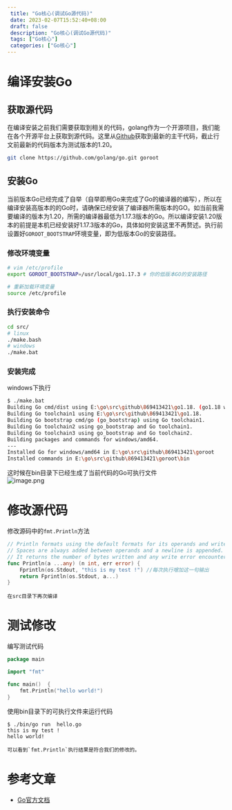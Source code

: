 ```yaml
--- 
 title: "Go核心(调试Go源代码)" 
 date: 2023-02-07T15:52:40+08:00 
 draft: false 
 description: "Go核心(调试Go源代码)" 
 tags: ["Go核心"] 
 categories: ["Go核心"] 
---
```

# 编译安装Go

## 获取源代码
在编译安装之前我们需要获取到相关的代码，golang作为一个开源项目，我们能在各个开源平台上获取到源代码。这里从[Github](https://github.com/golang/go.git)获取到最新的主干代码，截止行文前最新的代码版本为测试版本的1.20。
```bash
git clone https://github.com/golang/go.git goroot
```

## 安装Go
当前版本Go已经完成了自举（自举即用Go来完成了Go的编译器的编写），所以在编译安装高版本的的Go时，请确保已经安装了编译器所需版本的GO。如当前我需要编译的版本为1.20，所需的编译器最低为1.17.3版本的Go。所以编译安装1.20版本的前提是本机已经安装好1.17.3版本的Go，具体如何安装这里不再赘述。执行前设置好`GOROOT_BOOTSTRAP`环境变量，即为低版本Go的安装路径。

### 修改环境变量
```bash
# vim /etc/profile
export GOROOT_BOOTSTRAP=/usr/local/go1.17.3 # 你的低版本GO的安装路径

# 重新加载环境变量
source /etc/profile
```

### 执行安装命令
```bash
cd src/
# linux
./make.bash
# windows
./make.bat
```

### 安装完成
windows下执行
```bash
$ ./make.bat
Building Go cmd/dist using E:\go\src\github\869413421\go1.18. (go1.18 windows/amd64)
Building Go toolchain1 using E:\go\src\github\869413421\go1.18.
Building Go bootstrap cmd/go (go_bootstrap) using Go toolchain1.
Building Go toolchain2 using go_bootstrap and Go toolchain1.
Building Go toolchain3 using go_bootstrap and Go toolchain2.
Building packages and commands for windows/amd64.
---
Installed Go for windows/amd64 in E:\go\src\github\869413421\goroot
Installed commands in E:\go\src\github\869413421\goroot\bin
```
这时候在bin目录下已经生成了当前代码的Go可执行文件<br />![image.png](https://cdn.nlark.com/yuque/0/2022/png/26186945/1666854480253-5993f9f6-dd63-4d50-9817-79d71132a5d5.png#clientId=u1869ad6d-1d3e-4&from=paste&height=184&id=ub973b5ff&name=image.png&originHeight=153&originWidth=626&originalType=binary&ratio=1&rotation=0&showTitle=false&size=9440&status=done&style=none&taskId=ua5b7689d-2d88-4218-a050-15f5ac57ca8&title=&width=751)

# 修改源代码
修改源码中的`fmt.Println`方法
```go
// Println formats using the default formats for its operands and writes to standard output.
// Spaces are always added between operands and a newline is appended.
// It returns the number of bytes written and any write error encountered.
func Println(a ...any) (n int, err error) {
    Fprintln(os.Stdout, "this is my test !") //每次执行增加这一句输出
    return Fprintln(os.Stdout, a...)
}
```
	在src目录下再次编译

# 测试修改
编写测试代码
```go
package main

import "fmt"

func main()  {
	fmt.Println("hello world!")
}

```
使用bin目录下的可执行文件来运行代码
```abap
$ ./bin/go run  hello.go
this is my test !
hello world!
```
	可以看到`fmt.Println`执行结果是符合我们的修改的。

# 参考文章

   - [Go官方文档](https://go.dev/doc/install/source#fetch)
